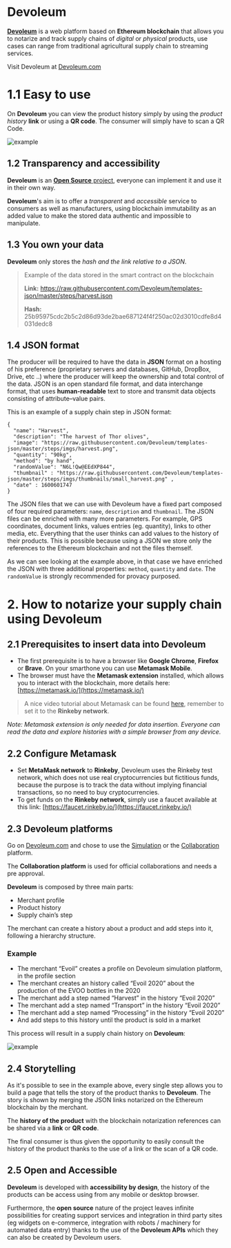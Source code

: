# Devoleum
**[Devoleum](devoleum.com)** is a web platform based on **Ethereum blockchain** that allows you to notarize and track supply chains of *digital* or *physical* products, use cases can range from traditional agricultural supply chain to streaming services.

Visit Devoleum at [Devoleum.com](Devoleum.com)

# 1.1 Easy to use

On **Devoleum** you can view the product history simply by using the *product history* **link** or using a **QR code**. The consumer will simply have to scan a QR Code.

![example](https://github.com/Devoleum/docs/blob/master/img/EN/easytouse_en.png?raw=true)

## 1.2 Transparency and accessibility 

**Devoleum** is an [**Open Source** project](https://github.com/Devoleum), everyone can implement it and use it in their own way. 

**Devoleum**'s aim is to offer a *transparent* and *accessible* service to consumers as well as manufacturers, using blockchain immutability as an added value to make the stored data authentic and impossible to manipulate.

## 1.3 You own your data

**Devoleum** only stores the *hash and the link relative to a JSON*.


> Example of the data stored in the smart contract on the blockchain
>
> **Link:** https://raw.githubusercontent.com/Devoleum/templates-json/master/steps/harvest.json
>
> **Hash:** 25b95975cdc2b5c2d86d93de2bae687124f4f250ac02d3010cdfe8d4031dedc8

## 1.4 JSON format

The producer will be required to have the data in **JSON** format on a hosting of his preference (proprietary servers and databases, GitHub, DropBox, Drive, 
etc ..) where the producer will keep the ownership and total control of the data.
JSON is an open standard file format, and data interchange format, that uses **human-readable** text to store and transmit data objects consisting of attribute–value pairs. 

This is an example of a supply chain step in JSON format:
```
{
  "name": "Harvest",
  "description": "The harvest of Thor olives",
  "image": "https://raw.githubusercontent.com/Devoleum/templates-json/master/steps/imgs/harvest.png",
  "quantity": "90kg",
  "method": "by hand",
  "randomValue": "N6L!Qw@EEdXP844",
  "thumbnail" : "https://raw.githubusercontent.com/Devoleum/templates-json/master/steps/imgs/thumbnails/small_harvest.png" ,
  "date" : 1600601747
}
```

The JSON files that we can use with Devoleum have a fixed part composed of four required parameters: `name`, `description` and `thumbnail`. The JSON files can be enriched with many more parameters. For example, GPS coordinates, document links, values entries (eg. quantity), links to other media, etc. Everything that the user thinks can add values to the history of their products. This is possible because using a JSON we store only the references to the Ethereum blockchain and not the files themself.  

As we can see looking at the example above, in that case we have enriched the JSON with three additional properties: `method`, `quantity` and `date`. The `randomValue` is strongly recommended for provacy purposed.

# 2. How to notarize your supply chain using Devoleum

## 2.1 Prerequisites to insert data into Devoleum

* The first prerequisite is to have a browser like **Google Chrome**, **Firefox** or **Brave**. On your smarthone you can use **Metamask Mobile**.
* The browser must have the **Metamask extension** installed, which allows you to interact with the blockchain, more details here: [https://metamask.io/](https://metamask.io/)

> A nice video tutorial about Metamask can be found [here](https://www.youtube.com/watch?v=yWfZnjkhhhg), remember to set it to the **Rinkeby network**.  

*Note: Metamask extension is only needed for data insertion. Everyone can read the data and explore histories with a simple browser from any device.*

## 2.2 Configure Metamask

* Set **MetaMask network** to **Rinkeby**, Devoleum uses the Rinkeby test network, which does not use real cryptocurrencies but fictitious funds, because the purpose is to track the data without implying financial transactions, so no need to buy cryptocurrencies.
* To get funds on the **Rinkeby network**, simply use a faucet available at this link: [https://faucet.rinkeby.io/](https://faucet.rinkeby.io/)


## 2.3 Devoleum platforms

Go on [Devoleum.com](https://www.devoleum.com/) and chose to use the [Simulation](https://simulation.devoleum.com/) or the [Collaboration](https://collaborations.devoleum.com/Histories) platform. 

The **Collaboration platform** is used for official collaborations and needs a pre approval. 

**Devoleum** is composed by three main parts:

* Merchant profile
* Product history
* Supply chain’s step

The merchant can create a history about a product and add steps into it, following a hierarchy structure. 

### Example

* The merchant “Evoil” creates a profile on Devoleum simulation platform, in the profile section
* The merchant creates an history called “Evoil 2020” about the production of the EVOO bottles in the 2020
* The merchant add a step named “Harvest” in the history “Evoil 2020”
* The merchant add a step named “Transport” in the history “Evoil 2020”
* The merchant add a step named “Processing” in the history “Evoil 2020”
* And add steps to this history until the product is sold in a market

This process will result in a supply chain history on **Devoleum**:

![example](https://github.com/Devoleum/docs/blob/master/img/EN/example_en.png?raw=true)

## 2.4 Storytelling

As it's possible to see in the example above, every single step allows you to build a page that tells the story of the product thanks to **Devoleum**. The story is shown by merging the JSON links notarized on the Ethereum blockchain by the merchant.

The **history of the product** with the blockchain notarization references can be shared via a **link** or **QR code**.

The final consumer is thus given the opportunity to easily consult the history of the product thanks to the use of a link or the scan of a QR code.

## 2.5 Open and Accessible

**Devoleum** is developed with **accessibility by design**, the history of the products can be access using from any mobile or desktop browser.

Furthermore, the **open source** nature of the project leaves infinite possibilities for creating support services and integration in third party sites (eg widgets on e-commerce, integration with robots / machinery for automated data entry) thanks to the use of the **Devoleum APIs** which they can also be created by Devoleum users.


